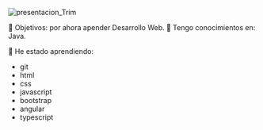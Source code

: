 ![presentacion_Trim](https://user-images.githubusercontent.com/82426298/115081873-5c63c180-9edb-11eb-9669-5de9d231dd87.gif)


📝 Objetivos: por ahora apender Desarrollo Web.
📌 Tengo conocimientos en: Java.   

 💜 He estado aprendiendo: 
- git
- html
- css
- javascript 
- bootstrap 
- angular
- typescript

<!---
marcela-chamorro/marcela-chamorro is a ✨ special ✨ repository because its `README.md` (this file) appears on your GitHub profile.
You can click the Preview link to take a look at your changes.
--->

